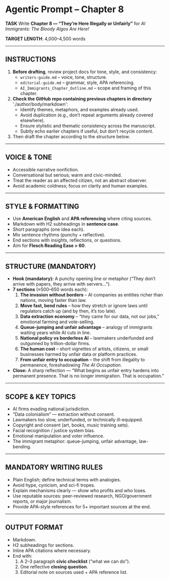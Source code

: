 # Agentic Prompt – Chapter 8

**TASK**
 Write **Chapter 8 — “They’re Here Illegally or Unfairly”** for *AI Immigrants: The Bloody Algos Are Here!*

**TARGET LENGTH**: 4,000–4,500 words

------

## INSTRUCTIONS

1. **Before drafting**, review project docs for tone, style, and consistency:
   - `writers-guide.md` – voice, tone, structure.
   - `editorial-guide.md` – grammar, style, APA referencing.
   - `AI_Immigrants_Chapter_Outline.md` – scope and framing of this chapter.
2. **Check the GitHub repo containing previous chapters in directory** './author/body/markdown':
   - Identify themes, metaphors, and examples already used.
   - Avoid duplication (e.g., don’t repeat arguments already covered elsewhere).
   - Ensure stylistic and thematic consistency across the manuscript.
   - Subtly echo earlier chapters if useful, but don’t recycle content.
3. Then draft the chapter according to the structure below.

------

## VOICE & TONE

- Accessible narrative nonfiction.
- Conversational but serious; warm and civic-minded.
- Treat the reader as an affected citizen, not an abstract observer.
- Avoid academic coldness; focus on clarity and human examples.

------

## STYLE & FORMATTING

- Use **American English** and **APA referencing** where citing sources.
- Markdown with H2 subheadings in **sentence case**.
- Short paragraphs (one idea each).
- Mix sentence rhythms (punchy + reflective).
- End sections with insights, reflections, or questions.
- Aim for **Flesch Reading Ease > 60**.

------

## STRUCTURE (MANDATORY)

- **Hook (mandatory):** A punchy opening line or metaphor (“They don’t arrive with papers, they arrive with servers…”).
- **7 sections** (≈500–650 words each):
  1. **The invasion without borders** – AI companies as entities richer than nations, moving faster than law.
  2. **Move fast, bend rules** – how they stretch or ignore laws until regulators catch up (and by then, it’s too late).
  3. **Data extraction economy** – “they came for our data, not our jobs,” emotional farming and vote-selling.
  4. **Queue-jumping and unfair advantage** – analogy of immigrants waiting years while AI cuts in line.
  5. **National policy vs borderless AI** – lawmakers underfunded and outgunned by trillion-dollar firms.
  6. **The human cost** – short vignettes of artists, citizens, or small businesses harmed by unfair data or platform practices.
  7. **From unfair entry to occupation** – the shift from illegality to permanence, foreshadowing *The AI Occupation*.
- **Close:** A sharp reflection — “What begins as unfair entry hardens into permanent presence. That is no longer immigration. That is occupation.”

------

## SCOPE & KEY TOPICS

- AI firms evading national jurisdiction.
- “Data colonialism” — extraction without consent.
- Lawmakers too slow, underfunded, or technically ill-equipped.
- Copyright and consent (art, books, music training sets).
- Facial recognition / justice system bias.
- Emotional manipulation and voter influence.
- The immigrant metaphor: queue-jumping, unfair advantage, law-bending.

------

## MANDATORY WRITING RULES

- Plain English; define technical terms with analogies.
- Avoid hype, cynicism, and sci-fi tropes.
- Explain mechanisms clearly — show who profits and who loses.
- Use reputable sources: peer-reviewed research, NGO/government reports, or major journalism.
- Provide APA-style references for 5+ important sources at the end.

------

## OUTPUT FORMAT

- Markdown.
- H2 subheadings for sections.
- Inline APA citations where necessary.
- End with:
  1. A 2–3 paragraph **civic checklist** (“what we can do”).
  2. One reflective **closing question**.
  3. Editorial note on sources used + APA reference list.